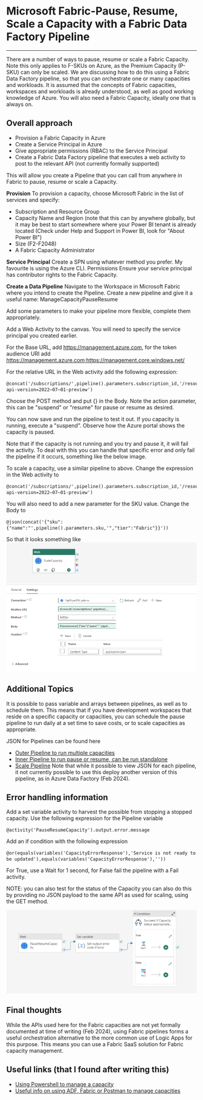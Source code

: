 # Microsoft Fabric-Pause, Resume, Scale a Capacity with a Fabric Data Factory Pipeline

---


There are a number of ways to pause, resume or scale a Fabric Capacity. Note this only applies to F-SKUs on Azure, as the Premium Capacity (P-SKU) can only be scaled.
We are discussing how to do this using a Fabric Data Factory pipeline, so that you can orchestrate one or many capacities and workloads.
It is assumed that the concepts of Fabric capacities, workspaces and workloads is already understood, as well as good working knowledge of Azure. You will also need a Fabric Capacity, ideally one that is always on.

## Overall approach
- Provision a Fabric Capacity in Azure 
- Create a Service Principal in Azure
- Give appropriate permissions (RBAC) to the Service Principal
- Create a Fabric Data Factory pipeline that executes a web activity to post to the relevant API (not currently formally supported)

This will allow you create a Pipeline that you can call from anywhere in Fabric to pause, resume or scale a Capacity.

**Provision**
To provision a capacity, choose Microsoft Fabric in the list of services and specify:
- Subscription and Resource Group
- Capacity Name and Region (note that this can by anywhere globally, but it may be best to start somewhere where your Power BI tenant is already located (Check under Help and Support in Power BI, look for "About Power BI")
- Size (F2-F2048)
- A Fabric Capacity Administrator 

**Service Principal**
Create a SPN using whatever method you prefer. My favourite is using the Azure CLI.
Permissions
Ensure your service principal has contributor rights to the Fabric Capacity.

**Create a Data Pipeline**
Navigate to the Workspace in Microsoft Fabric where you intend to create the Pipeline. Create a new pipeline and give it a useful name: ManageCapacityPauseResume

Add some parameters to make your pipeline more flexible, complete them appropriately.

Add a Web Activity to the canvas. You will need to specify the service principal you created earlier.

For the Base URL, add https://management.azure.com, for the token audience URI add https://management.azure.com;https://management.core.windows.net/

For the relative URL in the Web activity add the following expression:
```
@concat('/subscriptions/',pipeline().parameters.subscription_id,'/resourceGroups/',pipeline().parameters.resourcegroup,'/providers/Microsoft.Fabric/capacities/',pipeline().parameters.capacities,'/',pipeline().parameters.action,'?api-version=2022–07–01-preview')
```

Choose the POST method and put {} in the Body.
Note the action parameter, this can be "suspend" or "resume" for pause or resume as desired.

You can now save and run the pipeline to test it out. If you capacity is running, execute a "suspend". Observe how the Azure portal shows the capacity is paused.

Note that if the capacity is not running and you try and pause it, it will fail the activity. To deal with this you can handle that specific error and only fail the pipeline if it occurs, something like the below image. 

To scale a capacity, use a similar pipeline to above. 
Change the expression in the Web activity to
```
@concat('/subscriptions/',pipeline().parameters.subscription_id,'/resourceGroups/',pipeline().parameters.resourcegroup,'/providers/Microsoft.Fabric/capacities/',pipeline().parameters.capacities,'?api-version=2022–07–01-preview')
```

You will also need to add a new parameter for the SKU value.
Change the Body to
```
@json(concat('{"sku":{"name":"',pipeline().parameters.sku,'","tier":"Fabric"}}'))
```
So that it looks something like ![](./images/Scale%20capacity.png)

## Additional Topics
It is possible to pass variable and arrays between pipelines, as well as to schedule them. This means that if you have development workspaces that reside on a specific capacity or capacities, you can schedule the pause pipeline to run daily at a set time to save costs, or to scale capacities as appropriate.

JSON for Pipelines can be found here
- [Outer Pipeline to run multiple capacities](./pipelines/ManageCapacity_Resume.json)
- [Inner Pipeline to run pause or resume, can be run standalone](./pipelines/ManageCapacityPauseResume.json)
- [Scale Pipeline](./pipelines/ScaleCapacity.json)
Note that while it possible to view JSON for each pipeline, it not currently possible to use this deploy another version of this pipeline, as in Azure Data Factory (Feb 2024).

## Error handling information
Add a set variable activity to harvest the possible from stopping a stopped capacity. Use the following expression for the Pipeline variable
```
@activity('PauseResumeCapacity').output.error.message
```
Add an if condition with the following expression
```
@or(equals(variables('CapacityErrorResponse'),'Service is not ready to be updated'),equals(variables('CapacityErrorResponse'),''))
```
For True, use a Wait for 1 second, for False fail the pipeline with a Fail activity.

NOTE: you can also test for the status of the Capacity you can also do this by providing no JSON payload to the same API as used for scaling, using the GET method.

![Pause or Resume Pipeline with error handling](./images/More%20Complex%20Pipeline.png)

## Final thoughts
While the APIs used here for the Fabric capacities are not yet formally documented at time of writing (Feb 2024), using Fabric pipelines forms a useful orchestration alternative to the more common use of Logic Apps for this purpose. This means you can use a Fabric SaaS solution for Fabric capacity management.


## Useful links (that I found after writing this)
 - [Using Powershell to manage a capacity](https://github.com/sergeig888/ps-fskumgmt-fabric)
 - [Useful info on using ADF, Fabric or Postman to manage capacities](https://github.com/nocsi-zz/fabric-capacity-management)
